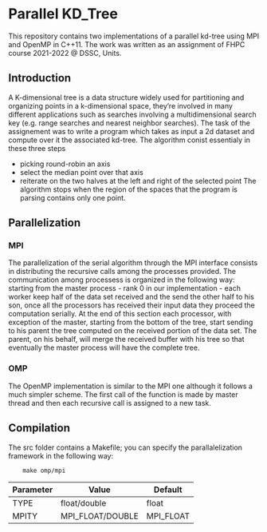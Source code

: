 # Parallel KD_Tree
This repository contains two implementations of a parallel kd-tree using MPI and OpenMP in C++11. The work was written as an assignment of FHPC course 2021-2022 @ DSSC, Units.
## Introduction
A K-dimensional tree is a data structure widely used for partitioning and organizing
points in a k-dimensional space, they’re involved in many different applications
such as searches involving a multidimensional search key (e.g. range
searches and nearest neighbor searches). The task of the assignement was to write a program which takes as input a 2d dataset and compute over it the associated kd-tree.
The algorithm conist essentialy in these three steps
- picking round-robin an axis
- select the median point over that axis
- reiterate on the two halves at the left and right of the selected point
The algorithm stops when the region of the spaces that the program is parsing contains only one point. 
## Parallelization
### MPI
The parallelization of the serial algorithm through the MPI interface consists
in distributing the recursive calls among the processes provided. The communication among processess is organized in the following way: 
starting from the master process - rank 0 in our implementation - each worker
keep half of the data set received and the send the other half to his son, once
all the processors has received their input data they proceed the computation
serially. At the end of this section each processor, with exception of the master,
starting from the bottom of the tree, start sending to his parent the tree computed
on the received portion of the data set. The parent, on his behalf, will
merge the received buffer with his tree so that eventually the master process
will have the complete tree.
### OMP 
The OpenMP implementation is similar to the MPI one although it follows a
much simpler scheme. The first call of the function is made by master thread
and then each recursive call is assigned to a new task.
## Compilation
The src folder contains a Makefile; you can specify the parallalelization framework in the following way:    
```
    make omp/mpi
```   


| Parameter | Value           | Default   | 
|-----------|-----------------|-----------|          
| TYPE      | float/double    | float     |
| MPITY     | MPI_FLOAT/DOUBLE| MPI_FLOAT |
